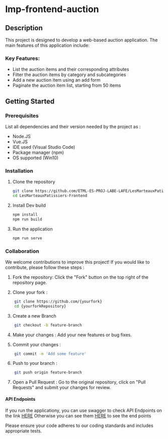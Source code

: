 # lmp-frontend-auction

## Description
This project is designed to develop a web-based auction application. The main features of this application include:

### Key Features:
  - List the auction items and their corresponding attributes
  - Filter the auction items by category and subcategories
  - Add a new auction item using an add form
  - Paginate the auction item list, starting from 50 items

## Getting Started

### Prerequisites
List all dependencies and their version needed by the project as :
  - Node.JS
  - Vue.JS
  - IDE used (Visual Studio Code)
  - Package manager (npm)
  - OS supported (Win10)

### Installation
1. Clone the repository
    ```bash
    git clone https://github.com/ETML-ES-PROJ-LABE-LAFE/LesMarteauxPatissiers-Frontend.git
    cd LesMarteauxPatissiers-Frontend
    ```
    
2. Install Dev build
    ```bash
    npm install
    npm run build
    ```
    
3. Run the application
    ```bash
    npm run serve
    ```
### Collaboration
We welcome contributions to improve this project! If you would like to contribute, please follow these steps :

1. Fork the repository: Click the "Fork" button on the top right of the repository page.

2. Clone your fork :
```bash
    git clone https://github.com/{yourfork}
    cd {yourforkRepository}
```

3. Create a new Branch
```bash
    git checkout -b feature-branch
```

4. Make your changes : Add your new features or bug fixes.

5. Commit your changes : 
```bash
    git commit -m 'Add some feature'
```

6. Push to your branch :
```bash
    git push origin feature-branch
```

7. Open a Pull Request : Go to the original repository, click on "Pull Requests" and submit your changes for review.
   
#### API Endpoints
 
If you run the applicationy, you can use swagger to check API Endpoints on the link [HERE](http://localhost:8080/swagger-ui.html)
Otherwise you can see them [HERE](https://github.com/ETML-ES-PROJ-LABE-LAFE/LesMarteauxPatissiers-Backend/wiki/API-END-POINTS) to see the end points


Please ensure your code adheres to our coding standards and includes appropriate tests.
